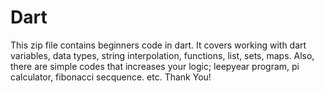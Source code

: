 # Dart
This zip file contains beginners code in dart.
It covers working with dart variables, data types, string interpolation, functions,
list, sets, maps. 
Also, there are simple codes that increases your logic; leepyear program, pi calculator, 
fibonacci secquence. etc.
Thank You!
